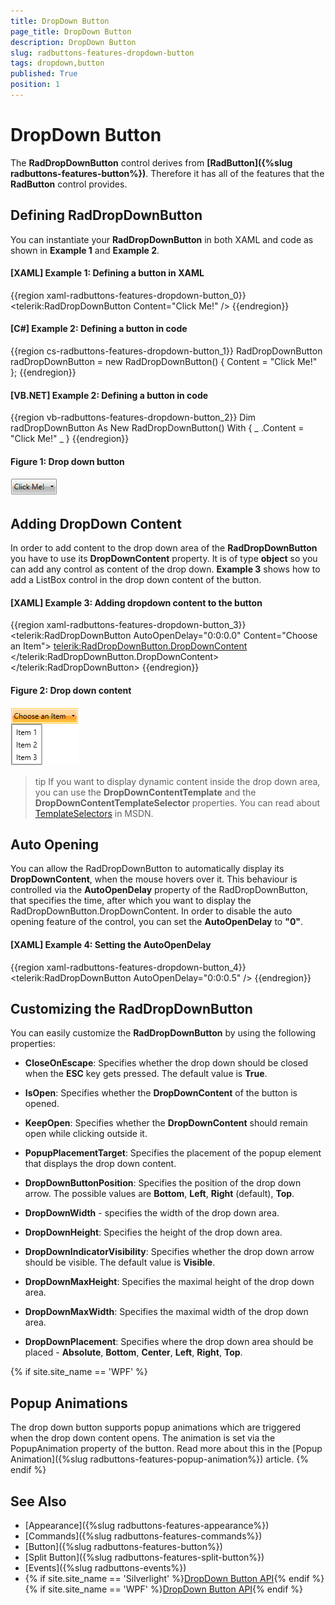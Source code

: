 ```yaml
---
title: DropDown Button
page_title: DropDown Button
description: DropDown Button
slug: radbuttons-features-dropdown-button
tags: dropdown,button
published: True
position: 1
---
```


# DropDown Button

The __RadDropDownButton__ control derives from __[RadButton]({%slug radbuttons-features-button%})__. Therefore it has all of the features that the __RadButton__ control provides.

## Defining RadDropDownButton

You can instantiate your __RadDropDownButton__ in both XAML and code as shown in __Example 1__ and __Example 2__.

#### __[XAML] Example 1: Defining a button in XAML__  
{{region xaml-radbuttons-features-dropdown-button_0}}
	<telerik:RadDropDownButton Content="Click Me!" />
{{endregion}}

#### __[C#] Example 2: Defining a button in code__  
{{region cs-radbuttons-features-dropdown-button_1}}
	RadDropDownButton radDropDownButton = new RadDropDownButton() { Content = "Click Me!" };
{{endregion}}

#### __[VB.NET] Example 2: Defining a button in code__
{{region vb-radbuttons-features-dropdown-button_2}}
	Dim radDropDownButton As New RadDropDownButton() With { _
	    .Content = "Click Me!" _
	}
{{endregion}}

#### __Figure 1: Drop down button__
![](images/radbuttons-features-dropdown-button-0.png)

## Adding DropDown Content

In order to add content to the drop down area of the __RadDropDownButton__ you have to use its __DropDownContent__ property. It is of type __object__ so you can add any control as content of the drop down. __Example 3__ shows how to add a ListBox control in the drop down content of the button.

#### __[XAML] Example 3: Adding dropdown content to the button__ 
{{region xaml-radbuttons-features-dropdown-button_3}}
	<telerik:RadDropDownButton AutoOpenDelay="0:0:0.0"
	                           Content="Choose an Item">
	    <telerik:RadDropDownButton.DropDownContent>
	        <ListBox>
	            <ListBoxItem Content="Item 1" />
	            <ListBoxItem Content="Item 2" />
	            <ListBoxItem Content="Item 3" />
	        </ListBox>
	    </telerik:RadDropDownButton.DropDownContent>
	</telerik:RadDropDownButton>
{{endregion}}

#### __Figure 2: Drop down content__
![](images/radbuttons-features-dropdown-button-1.png)

>tip If you want to display dynamic content inside the drop down area, you can use the __DropDownContentTemplate__ and the __DropDownContentTemplateSelector__ properties. You can read about [TemplateSelectors](http://msdn.microsoft.com/en-us/library/system.windows.controls.datatemplateselector%28v=vs.110%29.aspx) in MSDN.

## Auto Opening

You can allow the RadDropDownButton to automatically display its __DropDownContent__, when the mouse hovers over it. This behaviour is controlled via the __AutoOpenDelay__ property of the RadDropDownButton, that specifies the time, after which you want to display the RadDropDownButton.DropDownContent. In order to disable the auto opening feature of the control, you can set the __AutoOpenDelay__ to __"0"__.

#### __[XAML] Example 4: Setting the AutoOpenDelay__ 
{{region xaml-radbuttons-features-dropdown-button_4}}
	<telerik:RadDropDownButton AutoOpenDelay="0:0:0.5" />
{{endregion}}

## Customizing the RadDropDownButton

You can easily customize the __RadDropDownButton__ by using the following properties:

* __CloseOnEscape__: Specifies whether the drop down should be closed when the __ESC__ key gets pressed. The default value is __True__.		  

* __IsOpen__: Specifies whether the __DropDownContent__ of the button is opened.		  

* __KeepOpen__: Specifies whether the __DropDownContent__ should remain open while clicking outside it.		  

* __PopupPlacementTarget__: Specifies the placement of the popup element that displays the drop down content.

* __DropDownButtonPosition__: Specifies the position of the drop down arrow. The possible values are __Bottom__, __Left__, __Right__ (default), __Top__.		  

* __DropDownWidth__ - specifies the width of the drop down area.

* __DropDownHeight__: Specifies the height of the drop down area.

* __DropDownIndicatorVisibility__: Specifies whether the drop down arrow should be visible. The default value is __Visible__.

* __DropDownMaxHeight__: Specifies the maximal height of the drop down area.

* __DropDownMaxWidth__: Specifies the maximal width of the drop down area.  

* __DropDownPlacement__: Specifies where the drop down area should be placed - __Absolute__, __Bottom__, __Center__, __Left__, __Right__, __Top__.

{% if site.site_name == 'WPF' %}
## Popup Animations

The drop down button supports popup animations which are triggered when the drop down content opens. The animation is set via the PopupAnimation property of the button. Read more about this in the [Popup Animation]({%slug radbuttons-features-popup-animation%}) article.
{% endif %}

## See Also
 * [Appearance]({%slug radbuttons-features-appearance%})
 * [Commands]({%slug radbuttons-features-commands%})
 * [Button]({%slug radbuttons-features-button%})
 * [Split Button]({%slug radbuttons-features-split-button%})
 * [Events]({%slug radbuttons-events%})
 * {% if site.site_name == 'Silverlight' %}[DropDown Button API](http://www.telerik.com/help/silverlight/t_telerik_windows_controls_raddropdownbutton.html){% endif %}{% if site.site_name == 'WPF' %}[DropDown Button API](http://www.telerik.com/help/wpf/t_telerik_windows_controls_raddropdownbutton.html){% endif %}